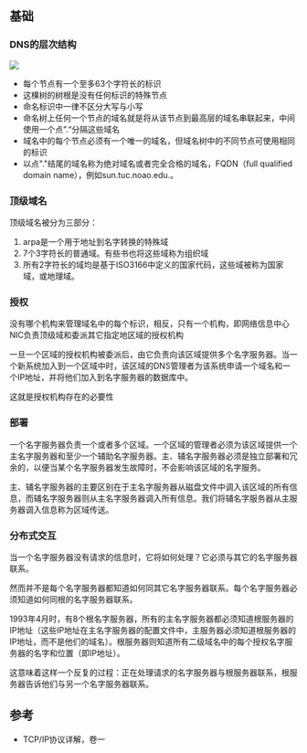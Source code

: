 ## 基础

### DNS的层次结构

![](/static/images/2012/p001.png)

- 每个节点有一个至多63个字符长的标识
- 这棵树的树根是没有任何标识的特殊节点
- 命名标识中一律不区分大写与小写
- 命名树上任何一个节点的域名就是将从该节点到最高层的域名串联起来，中间使用一个点”.“分隔这些域名
- 域名中的每个节点必须有一个唯一的域名，但域名树中的不同节点可使用相同的标识
- 以点"."结尾的域名称为绝对域名或者完全合格的域名，FQDN（full qualified domain name），例如sun.tuc.noao.edu.。

### 顶级域名

顶级域名被分为三部分：

1. arpa是一个用于地址到名字转换的特殊域
2. 7个3字符长的普通域。有些书也将这些域称为组织域
3. 所有2字符长的域均是基于ISO3166中定义的国家代码，这些域被称为国家域，或地理域。

### 授权

没有哪个机构来管理域名中的每个标识，相反，只有一个机构，即网络信息中心NIC负责顶级域和委派其它指定地区域的授权机构

一旦一个区域的授权机构被委派后，由它负责向该区域提供多个名字服务器。当一个新系统加入到一个区域中时，该区域的DNS管理者为该系统申请一个域名和一个IP地址，并将他们加入到名字服务器的数据库中。

这就是授权机构存在的必要性

### 部署

一个名字服务器负责一个或者多个区域。一个区域的管理者必须为该区域提供一个主名字服务器和至少一个辅助名字服务器。主、辅名字服务器必须是独立部署和冗余的，以便当某个名字服务器发生故障时，不会影响该区域的名字服务。

主、辅名字服务器的主要区别在于主名字服务器从磁盘文件中调入该区域的所有信息，而辅名字服务器则从主名字服务器调入所有信息。我们将辅名字服务器从主服务器调入信息称为区域传送。

### 分布式交互

当一个名字服务器没有请求的信息时，它将如何处理？它必须与其它的名字服务器联系。

然而并不是每个名字服务器都知道如何同其它名字服务器联系。每个名字服务器必须知道如何同根的名字服务器联系。

1993年4月时，有8个根名字服务器，所有的主名字服务器都必须知道根服务器的IP地址（这些IP地址在主名字服务器的配置文件中，主服务器必须知道根服务器的IP地址，而不是他们的域名）。根服务器则知道所有二级域名中的每个授权名字服务器的名字和位置（即IP地址）。

这意味着这样一个反复的过程：正在处理请求的名字服务器与根服务器联系，根服务器告诉他们与另一个名字服务器联系。




## 参考

- TCP/IP协议详解，卷一

